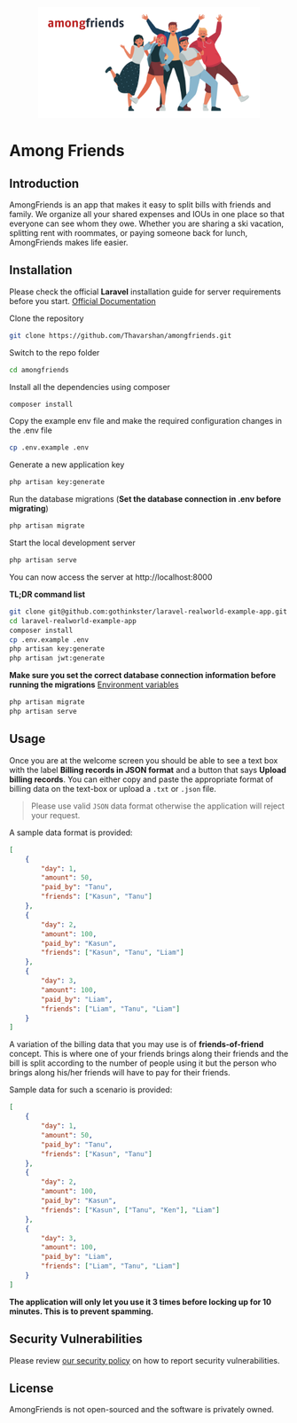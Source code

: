 <p align="center"><a href="http://amongfriendsapp.herokuapp.com/" target="_blank"><img src="https://github.com/Thavarshan/amongfriends/blob/main/public/img/banner.svg" width="400"></a></p>

# Among Friends

## Introduction

AmongFriends is an app that makes it easy to split bills with friends and family. We organize all your shared expenses and IOUs in one place so that everyone can see whom they owe. Whether you are sharing a ski vacation, splitting rent with roommates, or paying someone back for lunch, AmongFriends makes life easier.

## Installation

Please check the official **Laravel** installation guide for server requirements before you start. [Official Documentation](https://laravel.com/docs/5.4/installation#installation)

Clone the repository

```bash
git clone https://github.com/Thavarshan/amongfriends.git
```

Switch to the repo folder

```bash
cd amongfriends
```

Install all the dependencies using composer

```bash
composer install
```

Copy the example env file and make the required configuration changes in the .env file

```bash
cp .env.example .env
```

Generate a new application key

```bash
php artisan key:generate
```

Run the database migrations (**Set the database connection in .env before migrating**)

```bash
php artisan migrate
```

Start the local development server

```bash
php artisan serve
```

You can now access the server at http://localhost:8000

**TL;DR command list**

```bash
git clone git@github.com:gothinkster/laravel-realworld-example-app.git
cd laravel-realworld-example-app
composer install
cp .env.example .env
php artisan key:generate
php artisan jwt:generate
```

**Make sure you set the correct database connection information before running the migrations** [Environment variables](#environment-variables)

```bash
php artisan migrate
php artisan serve
```

## Usage

Once you are at the welcome screen you should be able to see a text box with the label **Billing records in JSON format** and a button that says **Upload billing records**. You can either copy and paste the appropriate format of billing data on the text-box or upload a `.txt` or `.json` file.

> Please use valid `JSON` data format otherwise the application will reject your request.

A sample data format is provided:

```json
[
    {
        "day": 1,
        "amount": 50,
        "paid_by": "Tanu",
        "friends": ["Kasun", "Tanu"]
    },
    {
        "day": 2,
        "amount": 100,
        "paid_by": "Kasun",
        "friends": ["Kasun", "Tanu", "Liam"]
    },
    {
        "day": 3,
        "amount": 100,
        "paid_by": "Liam",
        "friends": ["Liam", "Tanu", "Liam"]
    }
]
```

A variation of the billing data that you may use is of **friends-of-friend** concept. This is where one of your friends brings along their friends and the bill is split according to the number of people using it but the person who brings along his/her friends will have to pay for their friends.

Sample data for such a scenario is provided:

```JSON
[
    {
        "day": 1,
        "amount": 50,
        "paid_by": "Tanu",
        "friends": ["Kasun", "Tanu"]
    },
    {
        "day": 2,
        "amount": 100,
        "paid_by": "Kasun",
        "friends": ["Kasun", ["Tanu", "Ken"], "Liam"]
    },
    {
        "day": 3,
        "amount": 100,
        "paid_by": "Liam",
        "friends": ["Liam", "Tanu", "Liam"]
    }
]
```

**The application will only let you use it 3 times before locking up for 10 minutes. This is to prevent spamming.**

## Security Vulnerabilities

Please review [our security policy](https://github.com/thavarhan/amongfriends/security/policy) on how to report security vulnerabilities.

## License

AmongFriends is not open-sourced and the software is privately owned.
